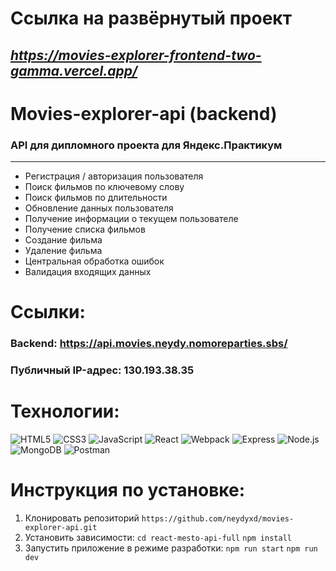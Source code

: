 # Ссылка на развёрнутый проект
*https://movies-explorer-frontend-two-gamma.vercel.app/*
---

# Movies-explorer-api (backend)
### API для дипломного проекта для Яндекс.Практикум
---
- Регистрация / авторизация пользователя
- Поиск фильмов по ключевому слову
- Поиск фильмов по длительности
- Обновление данных пользователя
- Получение информации о текущем пользователе
- Получение списка фильмов
- Создание фильма
- Удаление фильма
- Центральная обработка ошибок
- Валидация входящих данных
  
# Ссылки:
### Backend: https://api.movies.neydy.nomoreparties.sbs/
### Публичный IP-адрес: 130.193.38.35

# Технологии:
![HTML5](https://img.shields.io/badge/-HTML5-090909?style=for-the-badge&logo=HTML5)
![CSS3](https://img.shields.io/badge/-CSS3-090909?style=for-the-badge&logo=CSS3)
![JavaScript](https://img.shields.io/badge/-JavaScript-090909?style=for-the-badge&logo=JavaScript)
![React](https://img.shields.io/badge/-React-090909?style=for-the-badge&logo=React)
![Webpack](https://img.shields.io/badge/-Webpack-090909?style=for-the-badge&logo=Webpack)
![Express](https://img.shields.io/badge/-Express-090909?style=for-the-badge&logo=Express)
![Node.js](https://img.shields.io/badge/-Node.js-090909?style=for-the-badge&logo=Node.js)
![MongoDB](https://img.shields.io/badge/-MongoDB-090909?style=for-the-badge&logo=MongoDB)
![Postman](https://img.shields.io/badge/-Postman-090909?style=for-the-badge&logo=Postman)

# Инструкция по установке:
1. Клонировать репозиторий 
`https://github.com/neydyxd/movies-explorer-api.git`
2. Установить зависимости:
`cd react-mesto-api-full`
`npm install`
3. Запустить приложение в режиме разработки:
`npm run start`
`npm run dev`
